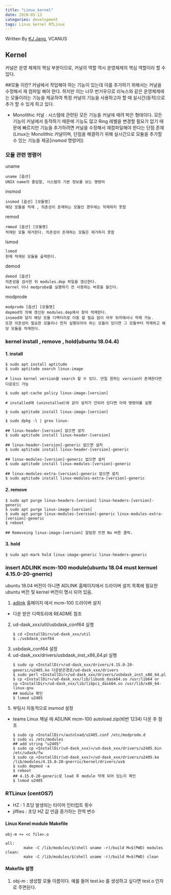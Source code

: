 ```yaml
---
title: "Linux_kernel"
date: 2020-05-13
categories: development
tags: Linux kernel RTLinux 
---
```


Written By [KJ Jang](https://github.com/jjangchan), VCANUS

## Kernel

커널은 운영 체제의 핵심 부분이므로, 커널의 역할 역시 운영체제의 핵심 역할이라 할 수 있다.

##모듈 이란?
커널에서 작업해야 하는 기능이 있는데 이를 추가하기 위해서는 커널을 수정해서 재 컴파일 해야 한다. 하지만 이는 너무 번거우므로 리눅스와 같은 운영체제에는 모듈이라는 기능을 제공하여 특정 커널의 기능을 사용하고자 할 때 실시간(동적)으로 추가 할 수 있게 하고 있다.

- Monolithic 커널 : 시스템에 관련된 모든 기능을 커널에 때려 박은 형태이다. 모든 기능이 커널에서 동작하기 때문에 기능도 많고 Ring 레벨을 변경할 필요가 없기 때문에 빠르지만 기능을 추가하려면 커널을 수정해서 재컴파일해야 한다는 단점 존재(Linux는 Monolithic 커널이며, 단점을 해결하기 위해 실시간으로 모듈을 추가할 수 있는 기능을 제공[insmod 명령어])
### 모듈 관련 명령어

uname
```
uname [옵션]
UNIX name의 줄임말, 시스템의 기본 정보를 보는 명령어
```
insmod
```
insmod [옵션] [모듈명] 
해당 모듈을 적재 , 의존성이 존재하는 모듈인 경우에는 적재하지 못함
```
remod
```
rmmod [옵션] [모듈명] 
적재된 모듈 제거한다. 의존성이 존재하는 모듈은 제거하지 못함
```
lsmod
```
lsmod 
현재 적재된 모듈을 출력한다.
```
demod
```
demod [옵션] 
의존성을 검사한 뒤 modules.dep 파일을 갱신한다. 
kernel 이나 modprobe를 실행하기 전 사용하는 버릇을 들인다.
```
modprode
```
modprode [옵션] [모듈명] 
depmod의 의해 갱신된 modules.dep에서 찾아 적재한다. 
insmod와 달리 해당 모듈 디렉터리로 이동 할 필요 없이 아무 위치에서나 적재 가능. 
또한 의존성이 필요한 모듈이나 먼저 실행되어야 하는 모듈이 있다면 그 모듈부터 적재하고 해당 모듈을 적재한다.
```

### kernel install , remove , hold(ubuntu 18.04.4)

#### 1. install
```
$ sudo apt install aptitude
$ sudo aptitude search linux-image

# linux kernel version을 search 할 수 있다. 만일 원하는 version이 존재한다면 다운로드 가능

$ sudo apt-cache policy linux-image-[version]

# installed에 (uninstalled)와 같이 설치가 안되어 있다면 아래 명령어를 실행

$ sudo aptitude install linux-image-[version]

$ sudo dpkg -l | greo linux-

## linux-header-[version] 없으면 설치
$ sudo aptitude install linux-header-[version]

## linux-header-[version]-generic 없으면 설치
$ sudo aptitude install linux-header-[version]-generic

## linux-modules-[version]-generic 없으면 설치
$ sudo aptitude install linux-modules-[version]-generic

## linux-modules-extra-[version]-generic 없으면 설치
$ sudo aptitude install linux-modules-extra-[version]-generic
```

#### 2. remove
```
$ sudo apt purge linux-headers-[version] linux-headers-[version]-generic
$ sudo apt purge linux-image-[version] 
$ sudo apt purge linux-modules-[version]-generic linux-modules-extra-[version]-generic
$ reboot

## Removeing linux-image-[version] 알림창 뜨면 No 버튼 클릭.
```

#### 3. hold
```
$ sudo apt-mark hold linux-image-generic linux-headers-generic
```

### insert ADLINK mcm-100 module(ubuntu 18.04 must kernuel 4.15.0-20-gnerric)

ubuntu 18.04 버전이 아니면 ADLINK 홈페이지에서 드라이버 설치 목록에 필요한 ubuntu 버전 및 kernel 버전이 명시 되어 있음.

1. [adlink](https://www.adlinktech.com/en/index) 홈페이지 에서 mcm-100 드라이버 설치
* 다운 받은 디렉토리에 README 참조
2. ud-dask_xxx/util/usbdask_conf64 실행
    ```
    $ cd <InstallDir>/ud-dask_xxx/util
    $ ./usbdask_conf64
    ```
3. usbdask_conf64 설정
4. ud-dask_xxx/drivers/usbdask_inst_x86_64.pl 실행
    ```
    $ sudo cp <InstallDir>/ud-dask_xxx/drivers/4.15.0-20-generic/u2405.ko 다운받은경로/ud-dask_xxx/drivers
    $ sudo perl <InstallDir>/ud-dask_xxx/drivers/usbdask_inst_x86_64.pl
    $ cp <InstallDir>/ud-dask_xxx/lib/libusb_dask64.so /usr/lib64 or 
   cp <InstallDir>/ud-dask_xxx/lib/libpci_dask64.so /usr/lib/x86_64-linux-gnu
    ## module 확인
    $ lsmod u2405
    ```
5. 부팅시 자동적으로 insmod 설정
 * teams Linux 채널 에 ADLINK mcm-100 autoload.zip(비번 1234) 다운 후 참조
    ```
    $ sudo cp <InstallDir>/autoload/u2405.conf /etc/modprode.d
    $ sudo vi /etc/modules
    ## add string "u2405"
    $ sudo cp <InstallDir(ud-dask_xxx)>/ud-dask_xxx/drivers/u2405.bin /etc/udask/fw
    $ sudo cp <InstallDir(ud-dask_xxx)>/ud-dask_xxx/drivers/u2405.ko /lib/modules/4.15.0-20-gnerric/kernel/drivers/usb
    $ sudo depmod -a
    $ reboot
    ## 4.15.0-20-generic로 load 후 module 적재 되어 있는지 확인
    $ lsmod u2405
    ```
### RTLinux (centOS7)

* HZ : 1 초당 발생되는 타이머 인터럽트 횟수
* jiffies : 초당 HZ 값 만큼 증가하는 전역 변수

#### Linux Kenel module Makefile 
```
obj-m += <c file>.o

all:
        make -C /lib/modules/$(shell uname -r)/build M=$(PWD) modules
clean:
        make -C /lib/modules/$(shell uname -r)/build M=$(PWD) clean
```

#### Makefile 설명
1. obj-m : 생성할 모듈 이름이다. 예를 들어 test.ko 를 생성하고 싶다면 test.o 인자로 주면된다.

